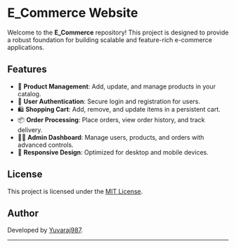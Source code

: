 # E_Commerce Website

Welcome to the **E_Commerce** repository! This project is designed to provide a robust foundation for building scalable and feature-rich e-commerce applications.

## Features

- 🛒 **Product Management**: Add, update, and manage products in your catalog.
- 🔐 **User Authentication**: Secure login and registration for users.
- 🛍️ **Shopping Cart**: Add, remove, and update items in a persistent cart.
- 📦 **Order Processing**: Place orders, view order history, and track delivery.
- 🧑‍💼 **Admin Dashboard**: Manage users, products, and orders with advanced controls.
- 📱 **Responsive Design**: Optimized for desktop and mobile devices.

## License

This project is licensed under the [MIT License](LICENSE).

## Author

Developed by [Yuvaraj987](https://github.com/Yuvaraj987).

---
